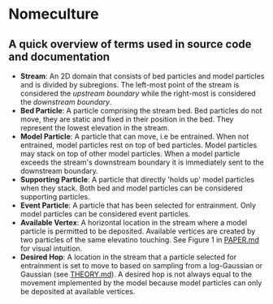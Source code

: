 # Nomeculture

## A quick overview of terms used in source code and documentation

- **Stream**: An 2D domain that consists of bed particles and model particles and is divided by subregions. The left-most point of the stream is considered the _upstream boundary_ while the right-most is considered the _downstream boundary_.
- **Bed Particle**: A particle comprising the stream bed. Bed particles do not move, they are static and fixed in their position in the bed. They represent the lowest elevation in the stream.
- **Model Particle**: A particle that can move, i.e be entrained. When not entrained, model particles rest on top of bed particles. Model particles may stack on top of other model particles. When a model particle exceeds the stream's downstream boundary it is immediately sent to the downstream boundary.
- **Supporting Particle**: A particle that directly 'holds up' model particles when they stack. Both bed and model particles can be considered supporting particles.
- **Event Particle**: A particle that has been selected for entrainment. Only model particles can be considered event particles.
- **Available Vertex**: A horizontal location in the stream where a model particle is permitted to be deposited. Available vertices are created by two particles of the same elevatino touching. See Figure 1 in [PAPER.md](https://github.com/szwiep/py_SBeLT/blob/master/paper/paper.md) for visual intuition.
- **Desired Hop**: A location in the stream that a particle selected for entrainment is set to move to based on sampling from a log-Gaussian or Gaussian (see [THEORY.md](https://github.com/szwiep/py_SBeLT/blob/master/THEORY.md)). A desired hop is not always equal to the movement implemented by the model because model particles can only be deposited at available vertices.